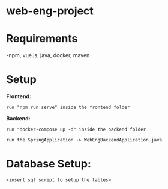 # web-eng-project

# Requirements

-npm, vue.js, java, docker, maven

# Setup

**Frontend:** 

    run "npm run serve" inside the frontend folder

**Backend:** 

    run "docker-compose up -d" inside the backend folder 

    run the SpringApplication -> WebEngBackendApplication.java

# Database Setup:

    <insert sql script to setup the tables>


# 
